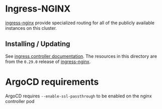 # Ingress-NGINX

[ingress-nginx](https://github.com/kubernetes/ingress-nginx) provide specialized routing for all of the publicly available instances on this cluster.

## Installing / Updating

See [ingress controller documentation](../../docs/configure.md#ingress-controller-recommended). The resources in this directory are from the `0.29.0` release of [ingress-nginx](https://github.com/kubernetes/ingress-nginx/releases/tag/nginx-0.29.0).

# ArgoCD requirements

ArgoCD requires `--enable-ssl-passthrough` to be enabled on the nginx controller pod
